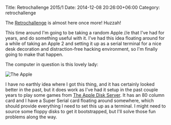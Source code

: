 Title: Retrochallenge 2015/1
Date: 2014-12-08 20:26:00+06:00
Category: retrochallenge

The [Retrochallenge](http://www.retrochallenge.org/) is almost here once more!  Huzzah!

This time around I'm going to be taking a random Apple //e that I've had for years, and do something useful with it.  I've had this idea floating around for a while of taking an Apple 2 and setting it up as a serial terminal for a nice desk decoration and distraction-free hacking environment, so I'm finally going to make that happen.

The computer in question is this lovely lady:

![The Apple](http://media.robsayers.com/IMG_20141208_190934101.jpg)

I have no earthly idea where I got this thing, and it has certainly looked better in the past, but it does work as I've had it setup in the past couple years to play some games from [The Apple Disk Server](http://asciiexpress.net/diskserver/). It has an 80 column card and I have a Super Serial card floating around somewhere, which should provide everything I need to set this up as a terminal.  I might need to source some floppy disks to get it bootstrapped,  but I'll solve those fun problems along the way.